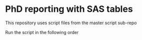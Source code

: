 # PhD reporting with SAS tables

This repository uses script files from the master script sub-repo

Run the script in the following order
 
